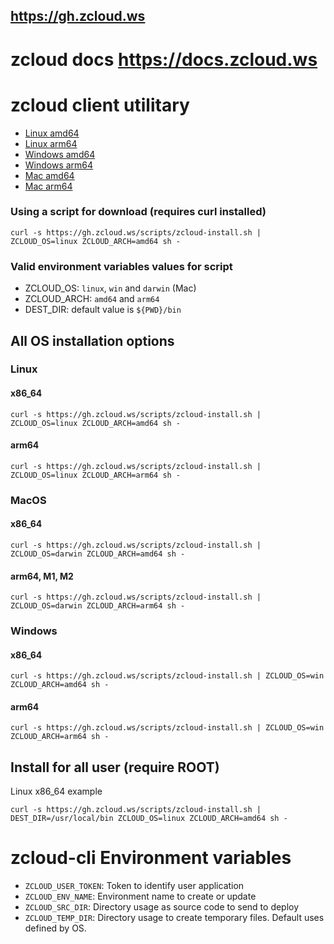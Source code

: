 ## https://gh.zcloud.ws

# zcloud docs https://docs.zcloud.ws 

# zcloud client utilitary

- [Linux amd64](https://gh.zcloud.ws/zcloud/zcloud-linux-amd64)
- [Linux arm64](https://gh.zcloud.ws/zcloud/zcloud-linux-arm64)
- [Windows amd64](https://gh.zcloud.ws/zcloud/zcloud-win-amd64.exe)
- [Windows arm64](https://gh.zcloud.ws/zcloud/zcloud-win-arm64.exe)
- [Mac amd64](https://gh.zcloud.ws/zcloud/zcloud-darwin-amd64)
- [Mac arm64](https://gh.zcloud.ws/zcloud/zcloud-darwin-arm64)

### Using a script for download (requires curl installed)

```shell
curl -s https://gh.zcloud.ws/scripts/zcloud-install.sh | ZCLOUD_OS=linux ZCLOUD_ARCH=amd64 sh -
```

### Valid environment variables values for script

- ZCLOUD_OS: `linux`, `win` and `darwin` (Mac)
- ZCLOUD_ARCH: `amd64` and `arm64`
- DEST_DIR: default value is `${PWD}/bin`

## All OS installation options

### Linux
#### x86_64
```shell
curl -s https://gh.zcloud.ws/scripts/zcloud-install.sh | ZCLOUD_OS=linux ZCLOUD_ARCH=amd64 sh -
```
#### arm64
```shell
curl -s https://gh.zcloud.ws/scripts/zcloud-install.sh | ZCLOUD_OS=linux ZCLOUD_ARCH=arm64 sh -
```

### MacOS
#### x86_64
```shell
curl -s https://gh.zcloud.ws/scripts/zcloud-install.sh | ZCLOUD_OS=darwin ZCLOUD_ARCH=amd64 sh -
```
#### arm64, M1, M2
```shell
curl -s https://gh.zcloud.ws/scripts/zcloud-install.sh | ZCLOUD_OS=darwin ZCLOUD_ARCH=arm64 sh -
```

### Windows
#### x86_64
```shell
curl -s https://gh.zcloud.ws/scripts/zcloud-install.sh | ZCLOUD_OS=win ZCLOUD_ARCH=amd64 sh -
```
#### arm64
```shell
curl -s https://gh.zcloud.ws/scripts/zcloud-install.sh | ZCLOUD_OS=win ZCLOUD_ARCH=arm64 sh -
```

## Install for all user (require ROOT)

Linux x86_64 example

```shell
curl -s https://gh.zcloud.ws/scripts/zcloud-install.sh | DEST_DIR=/usr/local/bin ZCLOUD_OS=linux ZCLOUD_ARCH=amd64 sh -
```


# zcloud-cli Environment variables

- `ZCLOUD_USER_TOKEN`: Token to identify user application
- `ZCLOUD_ENV_NAME`: Environment name to create or update
- `ZCLOUD_SRC_DIR`: Directory usage as source code to send to deploy
- `ZCLOUD_TEMP_DIR`: Directory usage to create temporary files. Default uses defined by OS.
